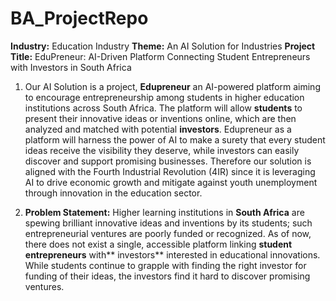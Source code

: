 # BA_ProjectRepo

**Industry:** Education Industry
**Theme:** An AI Solution for Industries
**Project Title:** EduPreneur: AI-Driven Platform Connecting Student Entrepreneurs with Investors in South Africa

1. Our AI Solution is a project, **Edupreneur** an AI-powered platform aiming to encourage entrepreneurship among students in higher education institutions across South Africa. The platform will allow **students** to present their innovative ideas or inventions online, which are then analyzed and matched with potential **investors**. Edupreneur as a platform will harness the power of AI to make a surety that every student ideas receive the visibility they deserve, while investors can easily discover and support promising businesses. Therefore our solution is aligned with the Fourth Industrial Revolution (4IR) since it is leveraging AI to drive economic growth and mitigate against youth unemployment through innovation in the education sector.
   
2. **Problem Statement:** Higher learning institutions in **South Africa** are spewing brilliant innovative ideas and inventions by its students; such entrepreneurial ventures are poorly funded or recognized. As of now, there does not exist a single, accessible platform linking **student entrepreneurs** with** investors** interested in educational innovations. While students continue to grapple with finding the right investor for funding of their ideas, the investors find it hard to discover promising ventures.

